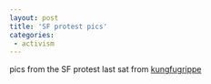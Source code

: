 ```yaml
---
layout: post
title: 'SF protest pics'
categories:
 - activism
---
```


pics from the SF protest last sat from <a href="http://www.kungfugrippe.com/archives/2003/01/18/index.php">kungfugrippe</a>

